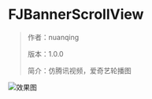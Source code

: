 # FJBannerScrollView

>作者：nuanqing
>
>版本：1.0.0
>
>简介：仿腾讯视频，爱奇艺轮播图
>


![效果图](https://github.com/nuanqing/FJBannerScrollView/1gif.gif)

